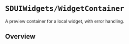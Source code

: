 # ``SDUIWidgets/WidgetContainer``

A preview container for a local widget, with error handling.

## Overview
